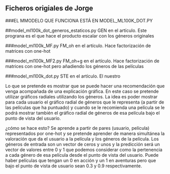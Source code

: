 ## Ficheros origiales de Jorge
###EL MMODELO QUE FUNCIONA ESTÁ EN MODEL_ML100K_DOT.PY

##model_ml100k_dot_generos_estaticos.py
GEN en el artículo. Este prograna es el que hace el producto escalar con los géneros originales

###model_ml100k_MF.py
FM_oh en el artículo. Hace factorización de matrices con one-hot

###model_ml100k_MF2.py
FM_oh+g en el artículo. Hace factorización de matrices con one-hot pero añadiendo los géneros de las películas

###model_ml100k_dot.py
STE en el artículo. El nuestro

Lo que se pretende es mostrar que se puede hacer una recomendación que venga acompañada
de una explicación gráfica. En este caso se pretende utilizar gráficos radiales utilizando
los géneros. La idea es poder mostrar para cada usuario el gráfico radial de géneros que le
representa (a partir de las películas que ha puntuado) y cuando se le recomienda una película
se le podrá mostrar también el gráfico radial de géneros de esa película bajo el punto de vista
del usuario.

¿cómo se hace esto? Se aprende a partir de pares (usuario, película) representados por one-hot y
se pretende aprender de manera simultánea la valoración que da el usuario a la película y los géneros
de la película. Los géneros de entrada son un vector de ceros y unos y la predicción será un vector
de valores entre 0 y 1 que podemos considerar como la pertenencia a cada género de esa película
desde el punto de vista del usuario. Puede haber películas que tengan un 0 en acción y un 1 en aventuras
pero que bajo el punto de vista de usuario sean 0.3 y 0.9 respectivamente.
